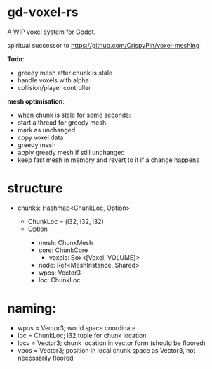 # gd-voxel-rs
A WIP voxel system for Godot.

spiritual successor to https://github.com/CrispyPin/voxel-meshing

**Todo**:
- greedy mesh after chunk is stale
- handle voxels with alpha
- collision/player controller

**mesh optimisation**:  
- when chunk is stale for some seconds:
- start a thread for greedy mesh
- mark as unchanged
- copy voxel data
- greedy mesh
- apply greedy mesh if still unchanged
- keep fast mesh in memory and revert to it if a change happens

# structure
- chunks: Hashmap<ChunkLoc, Option<Chunk>>
	- ChunkLoc = (i32, i32, i32)
	- Option<Chunk>
		- mesh: ChunkMesh
		- core: ChunkCore
			- voxels: Box<[Voxel, VOLUME]>
		- node: Ref<MeshInstance, Shared>
		- wpos: Vector3
		- loc: ChunkLoc

# naming:
- wpos = Vector3; world space coordinate
- loc = ChunkLoc; i32 tuple for chunk location
- locv = Vector3; chunk location in vector form (should be floored)
- vpos = Vector3; position in local chunk space as Vector3, not necessarily floored
